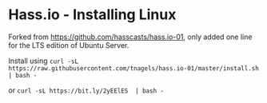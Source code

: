 # Hass.io - Installing Linux

Forked from https://github.com/hasscasts/hass.io-01, only added one line for the LTS edition of Ubuntu Server.

Install using `curl -sL https://raw.githubusercontent.com/tnagels/hass.io-01/master/install.sh | bash -`

or `curl -sL https://bit.ly/2yEElES  | bash -`
